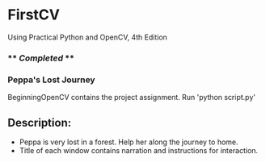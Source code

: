 # FirstCV
Using Practical Python and OpenCV, 4th Edition

### ** *Completed* **
### Peppa's Lost Journey
BeginningOpenCV contains the project assignment.
Run 'python script.py'

## Description:
* Peppa is very lost in a forest. Help her along the journey to home.
* Title of each window contains narration and instructions for interaction.
